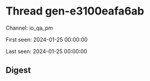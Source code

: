 # Thread gen-e3100eafa6ab
Channel: io_qa_pm

First seen: 2024-01-25 00:00:00

Last seen: 2024-01-25 00:00:00

## Digest


